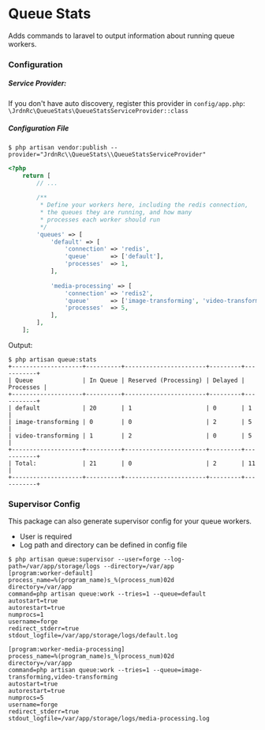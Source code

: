# Queue Stats

Adds commands to laravel to output information about running queue workers.

### Configuration
##### Service Provider:  
If you don't have auto discovery, register this provider in `config/app.php`:  
`\JrdnRc\QueueStats\QueueStatsServiceProvider::class`  
##### Configuration File
`$ php artisan vendor:publish --provider="JrdnRc\\QueueStats\\QueueStatsServiceProvider"`

```php
<?php
    return [
        // ...
    
        /**
         * Define your workers here, including the redis connection,
         * the queues they are running, and how many
         * processes each worker should run
         */
        'queues' => [
            'default' => [
                'connection' => 'redis',
                'queue'      => ['default'],
                'processes'  => 1,
            ],
            
            'media-processing' => [
                'connection' => 'redis2',
                'queue'      => ['image-transforming', 'video-transforming'],
                'processes'  => 5,
            ],
        ],
    ];
```
Output:
```
$ php artisan queue:stats 
+--------------------+----------+-----------------------+---------+-----------+
| Queue              | In Queue | Reserved (Processing) | Delayed | Processes |
+--------------------+----------+-----------------------+---------+-----------+
| default            | 20       | 1                     | 0       | 1         |
| image-transforming | 0        | 0                     | 2       | 5         |
| video-transforming | 1        | 2                     | 0       | 5         |
+--------------------+----------+-----------------------+---------+-----------+
| Total:             | 21       | 0                     | 2       | 11        |
+--------------------+----------+-----------------------+---------+-----------+

```

### Supervisor Config
This package can also generate supervisor config for your queue workers.

* User is required
* Log path and directory can be defined in config file

```
$ php artisan queue:supervisor --user=forge --log-path=/var/app/storage/logs --directory=/var/app 
[program:worker-default]
process_name=%(program_name)s_%(process_num)02d
directory=/var/app
command=php artisan queue:work --tries=1 --queue=default
autostart=true
autorestart=true
numprocs=1
username=forge
redirect_stderr=true
stdout_logfile=/var/app/storage/logs/default.log

[program:worker-media-processing]
process_name=%(program_name)s_%(process_num)02d
directory=/var/app
command=php artisan queue:work --tries=1 --queue=image-transforming,video-transforming
autostart=true
autorestart=true
numprocs=5
username=forge
redirect_stderr=true
stdout_logfile=/var/app/storage/logs/media-processing.log

```